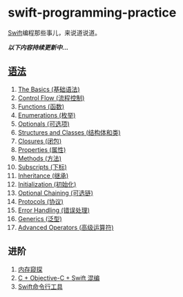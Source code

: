 # swift-programming-practice
[Swift](https://developer.apple.com/documentation/swift)编程那些事儿，来说道说道。

***以下内容持续更新中...***



## [语法](https://docs.swift.org/swift-book/)

1. [The Basics (基础语法)](Docs/语法/The%20Basics%20(基础语法).md)
2. [Control Flow (流程控制)](Docs/语法/Control%20Flow%20(流程控制).md)
3. [Functions (函数)](Docs/语法/Functions%20(函数).md)
4. [Enumerations (枚举)](Docs/语法/Enumerations%20(枚举).md)
5. [Optionals (可选项)](Docs/语法/Optionals%20(可选项).md)
6. [Structures and Classes (结构体和类)](Docs/语法/Structures%20and%20Classes%20(结构体和类).md)
7. [Closures (闭包)](Docs/语法/Closures%20(闭包).md)
8. [Properties (属性)](Docs/语法/Properties%20(属性).md)
9. [Methods (方法)](Docs/语法/Methods%20(方法).md)
10. [Subscripts (下标)](Docs/语法/Subscripts%20(下标).md)
11. [Inheritance (继承)](Docs/语法/Inheritance%20(继承).md)
12. [Initialization (初始化)](Docs/语法/Initialization%20(初始化).md)
13. [Optional Chaining (可选链)](Docs/语法/Optional%20Chaining%20(可选链).md)
14. [Protocols (协议)](Docs/语法/Protocols%20(协议).md)
15. [Error Handling (错误处理)](Docs/语法/Error%20Handling%20(错误处理).md)
16. [Generics (泛型)](Docs/语法/Generics%20(泛型).md)
17. [Advanced Operators (高级运算符)](Docs/语法/Advanced%20Operators%20(高级运算符).md)



## 进阶

1. [内存窥探](Docs/进阶/内存窥探.md)
2. [C + Objective-C + Swift 混编](Docs/进阶/C+Objective-C+Swift混编.md)
3. [Swift命令行工具](Docs/进阶/Swift命令行工具.md)

